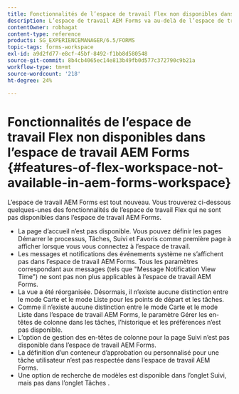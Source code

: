 ```yaml
---
title: Fonctionnalités de l’espace de travail Flex non disponibles dans l’espace de travail AEM Forms
description: L’espace de travail AEM Forms va au-delà de l’espace de travail Flex. Découvrez les différences de fonctionnalités.
contentOwner: robhagat
content-type: reference
products: SG_EXPERIENCEMANAGER/6.5/FORMS
topic-tags: forms-workspace
exl-id: a9d2fd77-e8cf-45bf-8492-f1bb8d580548
source-git-commit: 8b4cb4065ec14e813b49fb0d577c372790c9b21a
workflow-type: tm+mt
source-wordcount: '218'
ht-degree: 24%

---
```


# Fonctionnalités de l’espace de travail Flex non disponibles dans l’espace de travail AEM Forms {#features-of-flex-workspace-not-available-in-aem-forms-workspace}

L’espace de travail AEM Forms est tout nouveau. Vous trouverez ci-dessous quelques-unes des fonctionnalités de l’espace de travail Flex qui ne sont pas disponibles dans l’espace de travail AEM Forms.

* La page d’accueil n’est pas disponible. Vous pouvez définir les pages Démarrer le processus, Tâches, Suivi et Favoris comme première page à afficher lorsque vous vous connectez à l’espace de travail.
* Les messages et notifications des événements système ne s’affichent pas dans l’espace de travail AEM Forms. Tous les paramètres correspondant aux messages (tels que &quot;Message Notification View Time&quot;) ne sont pas non plus applicables à l’espace de travail AEM Forms.
* La vue a été réorganisée. Désormais, il n’existe aucune distinction entre le mode Carte et le mode Liste pour les points de départ et les tâches.
* Comme il n’existe aucune distinction entre le mode Carte et le mode Liste dans l’espace de travail AEM Forms, le paramètre Gérer les en-têtes de colonne dans les tâches, l’historique et les préférences n’est pas disponible.
* L’option de gestion des en-têtes de colonne pour la page Suivi n’est pas disponible dans l’espace de travail AEM Forms.
* La définition d’un conteneur d’approbation ou personnalisé pour une tâche utilisateur n’est pas respectée dans l’espace de travail AEM Forms.
* Une option de recherche de modèles est disponible dans l’onglet Suivi, mais pas dans l’onglet Tâches .
